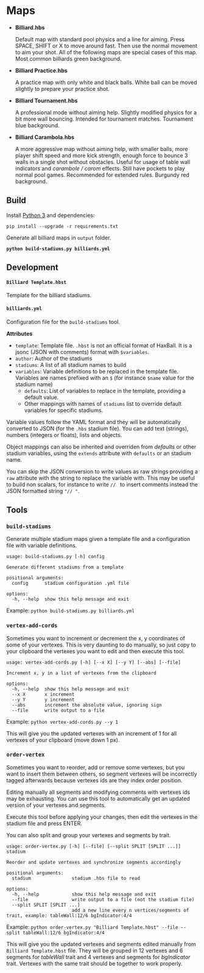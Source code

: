 # Maps

- **Billiard.hbs**
  
  Default map with standard pool physics and a line for aiming. Press SPACE, SHIFT or X to move around fast. Then use the normal movement to aim your shot. All of the following maps are special cases of this map. Most common billiards green background.

- **Billiard Practice.hbs**
  
  A practice map with only white and black balls. White ball can be moved slightly to prepare your practice shot.

- **Billiard Tournament.hbs**
  
  A professional mode without aiming help. Slightly modified physics for a bit more wall bouncing. Intended for tournament matches. Tournament blue background.

- **Billiard Carambola.hbs**
  
  A more aggressive map without aiming help, with smaller balls, more player shift speed and more kick strength, enough force to bounce 3 walls in a single shot without obstacles. Useful for usage of table wall indicators and _carambole / carom_ effects. Still have pockets to play normal pool games. Recommended for extended rules. Burgundy red background.

## Build

Install [Python 3](https://www.python.org/downloads/) and dependencies:

`pip install --upgrade -r requirements.txt`

Generate all billiard maps in `output` folder.

**`python build-stadiums.py billiards.yml`**

## Development

#### **`Billiard Template.hbst`**

Template for the billiard stadiums.

#### **`billiards.yml`**

Configuration file for the `build-stadiums` tool.

**Attributes**

- `template`: Template file. `.hbst` is not an official format of HaxBall. It is a jsonc (JSON with comments) format with `$variables`.
- `author`: Author of the stadiums
- `stadiums`: A list of all stadium names to build
- `variables`: Variable definitions to be replaced in the template file. Variables are names prefixed with an `$` (for instance `$name` value for the stadium name)
  - `defaults`: List of variables to replace in the template, providing a default value.
  - Other mappings with names of `stadiums` list to override default variables for specific stadiums.

Variable values follow the YAML format and they will be automatically converted to JSON (for the `.hbs` stadium file). You can add text (strings), numbers (integers or floats), lists and objects.

Object mappings can also be inherited and overriden from _defaults_ or other stadium variables, using the `extends` attribute with `defaults` or an stadium name.

You can skip the JSON conversion to write values as raw strings providing a `raw` attribute with the string to replace the variable with. This may be useful to build non scalars, for instance to write `// ` to insert comments instead the JSON formatted string `"// "`.

## Tools

### `build-stadiums`

Generate multiple stadium maps given a template file and a configuration file with variable definitions.

```
usage: build-stadiums.py [-h] config

Generate different stadiums from a template

positional arguments:
  config      stadium configuration .yml file

options:
  -h, --help  show this help message and exit
```

Example: `python build-stadiums.py billiards.yml`

### `vertex-add-cords`

Sometimes you want to increment or decrement the x, y coordinates of some of your vertexes. This is very daunting to do manually, so just copy to your clipboard the vertexes you want to edit and then execute this tool.

```
usage: vertex-add-cords.py [-h] [--x X] [--y Y] [--abs] [--file]

Increment x, y in a list of vertexes from the clipboard

options:
  -h, --help  show this help message and exit
  --x X       x increment
  --y Y       y increment
  --abs       increment the absolute value, ignoring sign
  --file      write output to a file
```

Example: `python vertex-add-cords.py --y 1`

This will give you the updated vertexes with an increment of 1 for all vertexes of your clipboard (move down 1 px).

### `order-vertex`

Sometimes you want to reorder, add or remove some vertexes, but you want to insert them between others, so segment vertexes will be incorrectly tagged afterwards because vertexes ids are they index order position.

Editing manually all segments and modifying comments with vertexes ids may be exhausting. You can use this tool to automatically get an updated version of your vertexes and segments.

Execute this tool before applying your changes, then edit the vertexes in the stadium file and press ENTER.

You can also split and group your vertexes and segments by trait.

```
usage: order-vertex.py [-h] [--file] [--split SPLIT [SPLIT ...]] stadium

Reorder and update vertexes and synchronize segments accordingly

positional arguments:
  stadium               stadium .hbs file to read

options:
  -h, --help            show this help message and exit
  --file                write output to a file (not the stadium file)
  --split SPLIT [SPLIT ...]
                        add a new line every n vertices/segments of trait, example: tableWall:12/6 bgIndicator:4/4
```

Example: `python order-vertex.py "Billiard Template.hbst" --file --split tableWall:12/6 bgIndicator:4/4`

This will give you the updated vertexes and segments edited manually from `Billiard Template.hbst` file. They will be grouped in 12 vertexes and 6 segments for _tableWall_ trait and 4 vertexes and segments for _bgIndicator_ trait. Vertexes with the same trait should be together to work properly.
